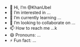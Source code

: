 - 👋 Hi, I’m @KhanUbel
- 👀 I’m interested in ...
- 🌱 I’m currently learning ...
- 💞️ I’m looking to collaborate on ...
- 📫 How to reach me ...k
- 😄 Pronouns: ...
- ⚡ Fun fact: ...

<!---
KhanUbel/KhanUbel is a ✨ special ✨ repository because its `README.md` (this file) appears on your GitHub profile.
You can click the Preview link to take a look at your changes.
--->
